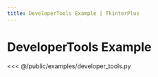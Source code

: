 ```yaml
---
title: DeveloperTools Example | TkinterPlus
---
```


# DeveloperTools Example

<<< @/public/examples/developer_tools.py
